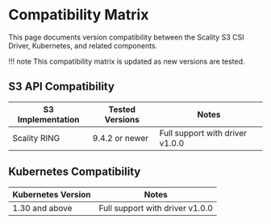 # Compatibility Matrix

This page documents version compatibility between the Scality S3 CSI Driver, Kubernetes, and related components.

!!! note
    This compatibility matrix is updated as new versions are tested.

## S3 API Compatibility

| S3 Implementation | Tested Versions |Notes                            |
|-------------------|-----------------|---------------------------------|
| Scality RING      | 9.4.2 or newer    | Full support with driver v1.0.0 |

## Kubernetes Compatibility

| Kubernetes Version |Notes                            |
|--------------------|---------------------------------|
| 1.30 and above     | Full support with driver v1.0.0 |
